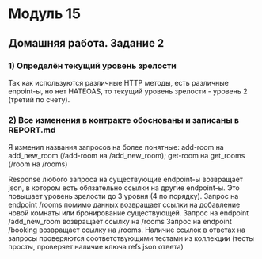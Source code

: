 # Модуль 15
## Домашняя работа. Задание 2

### 1) Определён текущий уровень зрелости
Так как используются различные HTTP методы, есть различные enpoint-ы, но нет HATEOAS, то текущий уровень зрелости - уровень 2 (третий по счету).

### 2) Все изменения в контракте обоснованы и записаны в REPORT.md
Я изменил названия запросов на более понятные:
add-room на add_new_room (/add-room на /add_new_room);
get-room на get_rooms (/room на /rooms)

Response любого запроса на существующие endpoint-ы возвращает json, в котором есть обязательно ссылки на другие endpoint-ы. Это повышает уровень зрелости до 3 уровня (4 по порядку).
Запрос на endpoint /rooms помимо данных возвращает ссылки на добавление новой комнаты или бронирование существующей.
Запрос на endpoint /add_new_room возвращает ссылку на /rooms
Запрос на endpoint /booking возвращает ссылку на /rooms.
Наличие ссылок в ответах на запросы проверяются соответствующими тестами из коллекции (тесты просты, проверяет наличие ключа refs json ответа)